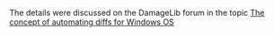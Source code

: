 The details were discussed on the DamageLib forum in the topic [The concept of automating diffs for Windows OS](http://damaga377vyvydeqeuigxvl6g5sbmipoxb5nne6gpj3sisbnslbhvrqd.onion/forum/threads/73/)
